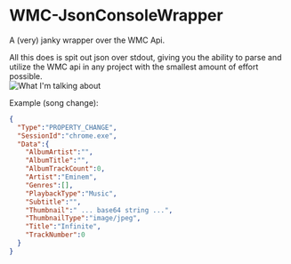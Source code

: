 # WMC-JsonConsoleWrapper
A (very) janky wrapper over the WMC Api.

All this does is spit out json over stdout, giving you the ability to parse and utilize the WMC api in any project with the smallest amount of effort possible.  
![What I'm talking about](https://i.imgur.com/HIxqS3G.png)

Example (song change):
```json
{
  "Type":"PROPERTY_CHANGE",
  "SessionId":"chrome.exe",
  "Data":{
    "AlbumArtist":"",
    "AlbumTitle":"",
    "AlbumTrackCount":0,
    "Artist":"Eminem",
    "Genres":[],
    "PlaybackType":"Music",
    "Subtitle":"",
    "Thumbnail":" ... base64 string ...",
    "ThumbnailType":"image/jpeg",
    "Title":"Infinite",
    "TrackNumber":0
  }
}
```
